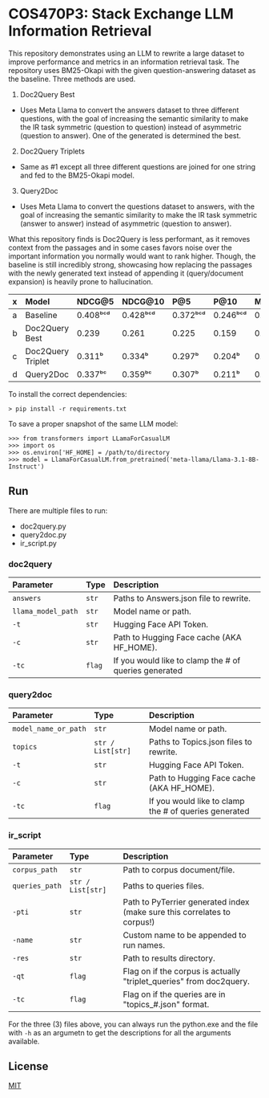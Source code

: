 # COS470P3: Stack Exchange LLM Information Retrieval

This repository demonstrates using an LLM to rewrite a large dataset to improve performance and metrics in an information retrieval task. The repository uses BM25-Okapi with the given question-answering dataset as the baseline. Three methods are used.
1. Doc2Query Best
- Uses Meta Llama to convert the answers dataset to three different questions, with the goal of increasing the semantic similarity to make the IR task symmetric (question to question) instead of asymmetric (question to answer). One of the generated is determined the best.
2. Doc2Query Triplets
- Same as #1 except all three different questions are joined for one string and fed to the BM25-Okapi model.
3. Query2Doc
- Uses Meta Llama to convert the questions dataset to answers, with the goal of increasing the semantic similarity to make the IR task symmetric (answer to answer) instead of asymmetric (question to answer).

What this repository finds is Doc2Query is less performant, as it removes context from the passages and in some cases favors noise over the important information you normally would want to rank higher. Though, the baseline is still incredibly strong, showcasing how replacing the passages with the newly generated text instead of appending it (query/document expansion) is heavily prone to hallucination.

| x | Model | NDCG@5 | NDCG@10 | P@5 | P@10 | MAP | BPref | MRR |
|:- | :----  | :----- | :------ | :-- | :--- | :-- | :---- | :-- |
| a | Baseline   | 0.408ᵇᶜᵈ | 0.428ᵇᶜᵈ | 0.372ᵇᶜᵈ | 0.246ᵇᶜᵈ | 0.341ᵇᶜᵈ | nan | 0.708ᵇᶜᵈ |
| b | Doc2Query Best | 0.239 | 0.261 | 0.225 | 0.159 | 0.196 | nan | 0.485 |
| c | Doc2Query Triplet | 0.311ᵇ | 0.334ᵇ | 0.297ᵇ | 0.204ᵇ | 0.268ᵇ | nan | 0.581ᵇ |
| d | Query2Doc | 0.337ᵇᶜ | 0.359ᵇᶜ | 0.307ᵇ | 0.211ᵇ | 0.283ᵇ | nan | 0.607ᵇ |

To install the correct dependencies:

    > pip install -r requirements.txt

To save a proper snapshot of the same LLM model:

    >>> from transformers import LLamaForCasualLM
    >>> import os
    >>> os.environ['HF_HOME] = /path/to/directory
    >>> model = LlamaForCasualLM.from_pretrained('meta-llama/Llama-3.1-8B-Instruct')



## Run

There are multiple files to run:

- doc2query.py
- query2doc.py
- ir_script.py

### doc2query

| Parameter | Type     | Description                |
| :-------- | :------- | :------------------------- |
| `answers`    | `str` | Paths to Answers.json file to rewrite. |
| `llama_model_path`    | `str` | Model name or path. |
| `-t`    | `str` | Hugging Face API Token. |
| `-c`    | `str` | Path to Hugging Face cache (AKA HF_HOME). |
| `-tc`    | `flag` | If you would like to clamp the # of queries generated |

### query2doc

| Parameter | Type     | Description                |
| :-------- | :------- | :------------------------- |
| `model_name_or_path`    | `str` | Model name or path. |
| `topics`    | `str / List[str]` | Paths to Topics.json files to rewrite. |
| `-t`    | `str` | Hugging Face API Token. |
| `-c`    | `str` | Path to Hugging Face cache (AKA HF_HOME). |
| `-tc`    | `flag` | If you would like to clamp the # of queries generated |

### ir_script

| Parameter | Type     | Description                |
| :-------- | :------- | :------------------------- |
| `corpus_path`    | `str` | Path to corpus document/file. |
| `queries_path`    | `str / List[str]` | Paths to queries files. |
| `-pti`    | `str` | Path to PyTerrier generated index (make sure this correlates to corpus!) |
| `-name`    | `str` | Custom name to be appended to run names. |
| `-res`    | `str` | Path to results directory. |
| `-qt`    | `flag` | Flag on if the corpus is actually "triplet_queries" from doc2query. |
| `-tc`    | `flag` | Flag on if the queries are in "topics_#.json" format. |

For the three (3) files above, you can always run the python.exe and the file with `-h` as an argumetn to get the descriptions for all the arguments available. 

## License

[MIT](https://choosealicense.com/licenses/mit/)
